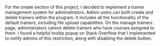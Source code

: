 For the create section of this project, I decided to implement a trainer management system for administrators. Admin users can both create and delete trainers within the program. It includes all the functionality of the default trainers, including file upload capabilities. On the manage trainers page, administrators cannot delete trainers who have courses assigned to them. I found a helpful tooltip popup on Stack Overflow that I implemented to notify admins of this restriction, along with disabling the delete button.
